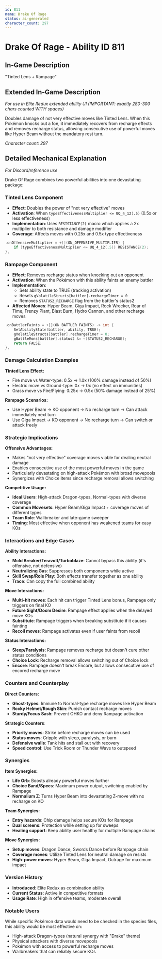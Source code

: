 ```yaml
---
id: 811
name: Drake Of Rage
status: ai-generated
character_count: 297
---
```


# Drake Of Rage - Ability ID 811

## In-Game Description
"Tinted Lens + Rampage"

## Extended In-Game Description
*For use in Elite Redux extended ability UI (IMPORTANT: exactly 280-300 chars counted WITH spaces)*

Doubles damage of not very effective moves like Tinted Lens. When this Pokémon knocks out a foe, it immediately recovers from recharge effects and removes recharge status, allowing consecutive use of powerful moves like Hyper Beam without the mandatory rest turn.

*Character count: 297*

## Detailed Mechanical Explanation
*For Discord/reference use*

Drake Of Rage combines two powerful abilities into one devastating package:

### Tinted Lens Component
- **Effect**: Doubles the power of "not very effective" moves
- **Activation**: When `typeEffectivenessMultiplier <= UQ_4_12(.5)` (0.5x or less effectiveness)
- **Implementation**: Uses `RESISTANCE(2)` macro which applies a 2x multiplier to both resistance and damage modifier
- **Coverage**: Affects moves with 0.25x and 0.5x type effectiveness

```cpp
.onOffensiveMultiplier = +[](ON_OFFENSIVE_MULTIPLIER) {
    if (typeEffectivenessMultiplier <= UQ_4_12(.5)) RESISTANCE(2);
},
```

### Rampage Component
- **Effect**: Removes recharge status when knocking out an opponent
- **Activation**: When the Pokémon with this ability faints an enemy battler
- **Implementation**: 
  - Sets ability state to TRUE (tracking activation)
  - Resets `gVolatileStructs[battler].rechargeTimer = 0`
  - Removes `STATUS2_RECHARGE` flag from the battler's status2
- **Affected Moves**: Hyper Beam, Giga Impact, Rock Wrecker, Roar of Time, Frenzy Plant, Blast Burn, Hydro Cannon, and other recharge moves

```cpp
.onBattlerFaints = +[](ON_BATTLER_FAINTS) -> int {
    SetAbilityState(battler, ability, TRUE);
    gVolatileStructs[battler].rechargeTimer = 0;
    gBattleMons[battler].status2 &= ~(STATUS2_RECHARGE);
    return FALSE;
},
```

### Damage Calculation Examples

**Tinted Lens Effect:**
- Fire move vs Water-type: 0.5x → 1.0x (100% damage instead of 50%)
- Electric move vs Ground-type: 0x → 0x (no effect on immunities)
- Grass move vs Fire/Flying: 0.25x → 0.5x (50% damage instead of 25%)

**Rampage Scenarios:**
- Use Hyper Beam → KO opponent → No recharge turn → Can attack immediately next turn
- Use Giga Impact → KO opponent → No recharge turn → Can switch or attack freely

### Strategic Implications

**Offensive Advantages:**
- Makes "not very effective" coverage moves viable for dealing neutral damage
- Enables consecutive use of the most powerful moves in the game
- Particularly devastating on high-attack Pokémon with broad movepools
- Synergizes with Choice items since recharge removal allows switching

**Competitive Usage:**
- **Ideal Users**: High-attack Dragon-types, Normal-types with diverse coverage
- **Common Movesets**: Hyper Beam/Giga Impact + coverage moves of different types
- **Team Role**: Wallbreaker and late-game sweeper
- **Timing**: Most effective when opponent has weakened teams for easy KOs

### Interactions and Edge Cases

**Ability Interactions:**
- **Mold Breaker/Teravolt/Turboblaze**: Cannot bypass this ability (it's offensive, not defensive)
- **Neutralizing Gas**: Suppresses both components while active
- **Skill Swap/Role Play**: Both effects transfer together as one ability
- **Trace**: Can copy the full combined ability

**Move Interactions:**
- **Multi-hit moves**: Each hit can trigger Tinted Lens bonus, Rampage only triggers on final KO
- **Future Sight/Doom Desire**: Rampage effect applies when the delayed move KOs
- **Substitute**: Rampage triggers when breaking substitute if it causes fainting
- **Recoil moves**: Rampage activates even if user faints from recoil

**Status Interactions:**
- **Sleep/Paralysis**: Rampage removes recharge but doesn't cure other status conditions
- **Choice Lock**: Recharge removal allows switching out of Choice lock
- **Encore**: Rampage doesn't break Encore, but allows consecutive use of encored recharge move

### Counters and Counterplay

**Direct Counters:**
- **Ghost-types**: Immune to Normal-type recharge moves like Hyper Beam
- **Rocky Helmet/Rough Skin**: Punish contact recharge moves
- **Sturdy/Focus Sash**: Prevent OHKO and deny Rampage activation

**Strategic Counters:**
- **Priority moves**: Strike before recharge moves can be used
- **Status moves**: Cripple with sleep, paralysis, or burn
- **Defensive walls**: Tank hits and stall out with recovery
- **Speed control**: Use Trick Room or Thunder Wave to outspeed

### Synergies

**Item Synergies:**
- **Life Orb**: Boosts already powerful moves further
- **Choice Band/Specs**: Maximum power output, switching enabled by Rampage
- **Normalium Z**: Turns Hyper Beam into devastating Z-move with no recharge on KO

**Team Synergies:**
- **Entry hazards**: Chip damage helps secure KOs for Rampage
- **Dual screens**: Protection while setting up for sweeps
- **Healing support**: Keep ability user healthy for multiple Rampage chains

**Move Synergies:**
- **Setup moves**: Dragon Dance, Swords Dance before Rampage chain
- **Coverage moves**: Utilize Tinted Lens for neutral damage on resists
- **High-power moves**: Hyper Beam, Giga Impact, Outrage for maximum impact

### Version History
- **Introduced**: Elite Redux as combination ability
- **Current Status**: Active in competitive formats
- **Usage Rate**: High in offensive teams, moderate overall

### Notable Users
While specific Pokémon data would need to be checked in the species files, this ability would be most effective on:
- High-attack Dragon-types (natural synergy with "Drake" theme)
- Physical attackers with diverse movepools
- Pokémon with access to powerful recharge moves
- Wallbreakers that can reliably secure KOs